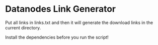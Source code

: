 # Datanodes Link Generator
Put all links in links.txt and then it will generate the download links in the current directory.

Install the dependencies before you run the script!
